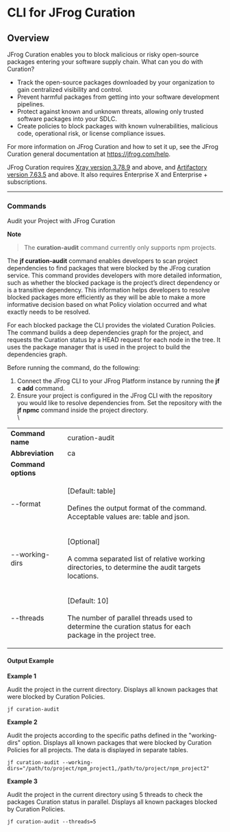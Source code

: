 # CLI for JFrog Curation

## Overview

JFrog Curation enables you to block malicious or risky open-source packages entering your software supply chain. What can you do with Curation?

* Track the open-source packages downloaded by your organization to gain centralized visibility and control.
* Prevent harmful packages from getting into your software development pipelines.
* Protect against known and unknown threats, allowing only trusted software packages into your SDLC.
* Create policies to block packages with known vulnerabilities, malicious code, operational risk, or license compliance issues.

For more information on JFrog Curation and how to set it up, see the JFrog Curation general documentation at https://jfrog.com/help.

JFrog Curation requires [Xray version 3.78.9](https://jfrog.com/help/r/jfrog-release-information/xray-3.78.9) and above, and [Artifactory version 7.63.5](https://jfrog.com/help/r/jfrog-release-information/artifactory-7.63) and above. It also requires Enterprise X and Enterprise + subscriptions.

***

### Commands

Audit your Project with JFrog Curation

**Note**

> The **curation-audit** command currently only supports npm projects.

The **jf curation-audit** command enables developers to scan project dependencies to find packages that were blocked by the JFrog curation service. This command provides developers with more detailed information, such as whether the blocked package is the project’s direct dependency or is a transitive dependency. This information helps developers to resolve blocked packages more efficiently as they will be able to make a more informative decision based on what Policy violation occurred and what exactly needs to be resolved.

For each blocked package the CLI provides the violated Curation Policies. The command builds a deep dependencies graph for the project, and requests the Curation status by a HEAD request for each node in the tree. It uses the package manager that is used in the project to build the dependencies graph.

Before running the command, do the following:

1. Connect the JFrog CLI to your JFrog Platform instance by running the **jf c add** command.
2. Ensure your project is configured in the JFrog CLI with the repository you would like to resolve dependencies from. Set the repository with the **jf npmc** command inside the project directory.\
   \


|                     |                                                                                                                                        |
| ------------------- | -------------------------------------------------------------------------------------------------------------------------------------- |
| **Command name**    | curation-audit                                                                                                                         |
| **Abbreviation**    | ca                                                                                                                                     |
| **Command options** |                                                                                                                                        |
| --format            | <p>[Default: table]<br><br>Defines the output format of the command. Acceptable values are: table and json.</p>                        |
| --working-dirs      | <p>[Optional]<br><br>A comma separated list of relative working directories, to determine the audit targets locations.</p>             |
| --threads           | <p>[Default: 10]<br><br>The number of parallel threads used to determine the curation status for each package in the project tree.</p> |

#### **Output Example**

**Example 1**

Audit the project in the current directory. Displays all known packages that were blocked by Curation Policies.

```
jf curation-audit
```

**Example 2**

Audit the projects according to the specific paths defined in the "working-dirs" option. Displays all known packages that were blocked by Curation Policies for all projects. The data is displayed in separate tables.

```
jf curation-audit --working-dirs="/path/to/project/npm_project1,/path/to/project/npm_project2"
```

**Example 3**

Audit the project in the current directory using 5 threads to check the packages Curation status in parallel. Displays all known packages blocked by Curation Policies.

```
jf curation-audit --threads=5
```
